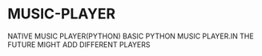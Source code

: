 # MUSIC-PLAYER
NATIVE MUSIC PLAYER(PYTHON)
BASIC PYTHON MUSIC PLAYER.IN THE FUTURE MIGHT ADD DIFFERENT PLAYERS
